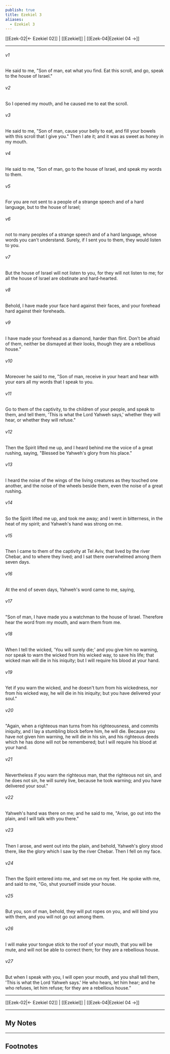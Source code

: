 ```yaml
---
publish: true
title: Ezekiel 3
aliases:
  - Ezekiel 3
---
```


[[Ezek-02|← Ezekiel 02]] | [[Ezekiel]] | [[Ezek-04|Ezekiel 04 →]]
***



###### v1 
He said to me, "Son of man, eat what you find. Eat this scroll, and go, speak to the house of Israel." 

###### v2 
So I opened my mouth, and he caused me to eat the scroll. 

###### v3 
He said to me, "Son of man, cause your belly to eat, and fill your bowels with this scroll that I give you." Then I ate it; and it was as sweet as honey in my mouth. 

###### v4 
He said to me, "Son of man, go to the house of Israel, and speak my words to them. 

###### v5 
For you are not sent to a people of a strange speech and of a hard language, but to the house of Israel; 

###### v6 
not to many peoples of a strange speech and of a hard language, whose words you can't understand. Surely, if I sent you to them, they would listen to you. 

###### v7 
But the house of Israel will not listen to you, for they will not listen to me; for all the house of Israel are obstinate and hard-hearted. 

###### v8 
Behold, I have made your face hard against their faces, and your forehead hard against their foreheads. 

###### v9 
I have made your forehead as a diamond, harder than flint. Don't be afraid of them, neither be dismayed at their looks, though they are a rebellious house." 

###### v10 
Moreover he said to me, "Son of man, receive in your heart and hear with your ears all my words that I speak to you. 

###### v11 
Go to them of the captivity, to the children of your people, and speak to them, and tell them, 'This is what the Lord Yahweh says,' whether they will hear, or whether they will refuse." 

###### v12 
Then the Spirit lifted me up, and I heard behind me the voice of a great rushing, saying, "Blessed be Yahweh's glory from his place." 

###### v13 
I heard the noise of the wings of the living creatures as they touched one another, and the noise of the wheels beside them, even the noise of a great rushing. 

###### v14 
So the Spirit lifted me up, and took me away; and I went in bitterness, in the heat of my spirit; and Yahweh's hand was strong on me. 

###### v15 
Then I came to them of the captivity at Tel Aviv, that lived by the river Chebar, and to where they lived; and I sat there overwhelmed among them seven days. 

###### v16 
At the end of seven days, Yahweh's word came to me, saying, 

###### v17 
"Son of man, I have made you a watchman to the house of Israel. Therefore hear the word from my mouth, and warn them from me. 

###### v18 
When I tell the wicked, 'You will surely die;' and you give him no warning, nor speak to warn the wicked from his wicked way, to save his life; that wicked man will die in his iniquity; but I will require his blood at your hand. 

###### v19 
Yet if you warn the wicked, and he doesn't turn from his wickedness, nor from his wicked way, he will die in his iniquity; but you have delivered your soul." 

###### v20 
"Again, when a righteous man turns from his righteousness, and commits iniquity, and I lay a stumbling block before him, he will die. Because you have not given him warning, he will die in his sin, and his righteous deeds which he has done will not be remembered; but I will require his blood at your hand. 

###### v21 
Nevertheless if you warn the righteous man, that the righteous not sin, and he does not sin, he will surely live, because he took warning; and you have delivered your soul." 

###### v22 
Yahweh's hand was there on me; and he said to me, "Arise, go out into the plain, and I will talk with you there." 

###### v23 
Then I arose, and went out into the plain, and behold, Yahweh's glory stood there, like the glory which I saw by the river Chebar. Then I fell on my face. 

###### v24 
Then the Spirit entered into me, and set me on my feet. He spoke with me, and said to me, "Go, shut yourself inside your house. 

###### v25 
But you, son of man, behold, they will put ropes on you, and will bind you with them, and you will not go out among them. 

###### v26 
I will make your tongue stick to the roof of your mouth, that you will be mute, and will not be able to correct them; for they are a rebellious house. 

###### v27 
But when I speak with you, I will open your mouth, and you shall tell them, 'This is what the Lord Yahweh says.' He who hears, let him hear; and he who refuses, let him refuse; for they are a rebellious house."

***
[[Ezek-02|← Ezekiel 02]] | [[Ezekiel]] | [[Ezek-04|Ezekiel 04 →]]

---
## My Notes

---
## Footnotes